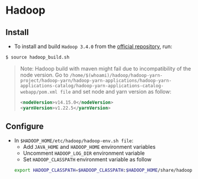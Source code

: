 # Hadoop

## Install
* To install and build `Hadoop 3.4.0` from the [official repository](https://github.com/apache/hadoop.git), run:
```bash
$ source hadoop_build.sh
```

> Note: Hadoop build with maven might fail due to incompatibility of the node version. Go to `/home/$(whoami)/hadoop/hadoop-yarn-project/hadoop-yarn/hadoop-yarn-applications/hadoop-yarn-applications-catalog/hadoop-yarn-applications-catalog-webapp/pom.xml file` and set node and yarn version as follow:
>```xml
><nodeVersion>v14.15.0</nodeVersion>
><yarnVersion>v1.22.5</yarnVersion>
>```

## Configure 
* In `$HADOOP_HOME/etc/hadoop/hadoop-env.sh file`:
    * Add `JAVA_HOME` and `HADOOP_HOME` environment variables
    * Uncomment `HADOOP_LOG_DIR` environment variable
    * Set `HADOOP_CLASSPATH` environment variable as follow
    ```bash
    export HADOOP_CLASSPATH=$HADOOP_CLASSPATH:$HADOOP_HOME/share/hadoop/tools/lib/junit-4.13.2.jar
    ```